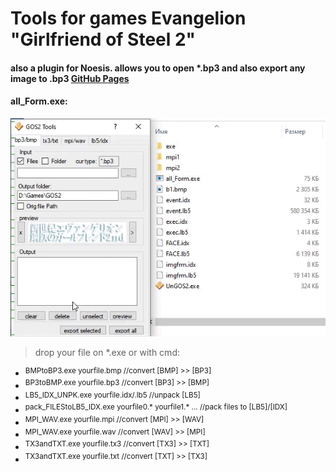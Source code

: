 # **Tools for games Evangelion "Girlfriend of Steel 2"<br />**
#### also a plugin for Noesis. allows you to open *.bp3 and also export any image to .bp3 [GitHub Pages](https://github.com/Durik256/Noesis-Plugins/blob/master/tex_bp3.py)<br />
#### all_Form.exe:<br />
![](all_Form.gif)

> drop your file on *.exe or with cmd:<br />

- <sup>BMPtoBP3.exe yourfile.bmp  //convert [BMP] >> [BP3]<br /></sup>
- <sup>BP3toBMP.exe yourfile.bp3  //convert [BP3] >> [BMP]<br /></sup>
- <sup>LB5_IDX_UNPK.exe yourfile.idx/.lb5  //unpack [LB5]<br /></sup>
- <sup>pack_FILEStoLB5_IDX.exe yourfile0.* yourfile1.* ...  //pack files to [LB5]/[IDX]<br /></sup>
- <sup>MPI_WAV.exe yourfile.mpi  //convert [MPI] >> [WAV]<br /></sup>
- <sup>MPI_WAV.exe yourfile.wav  //convert [WAV] >> [MPI]<br /></sup>
- <sup>TX3andTXT.exe yourfile.tx3  //convert [TX3] >> [TXT]<br /></sup>
- <sup>TX3andTXT.exe yourfile.txt  //convert [TXT] >> [TX3]<br /></sup>
